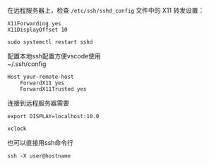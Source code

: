 
在远程服务器上，检查 `/etc/ssh/sshd_config` 文件中的 X11 转发设置：

```
X11Forwarding yes
X11DisplayOffset 10

```

`sudo systemctl restart sshd`

配置本地ssh配置方便vscode使用  
~/.ssh/config

```
Host your-remote-host
    ForwardX11 yes
    ForwardX11Trusted yes

```

连接到远程服务器需要  

```
export DISPLAY=localhost:10.0

xclock
```

也可以直接用ssh命令行

```
ssh -X user@hostname
```
